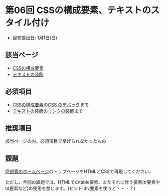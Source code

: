 # 第06回 CSSの構成要素、テキストのスタイル付け
- 目安提出日: 1月1日(日)

## 該当ページ
- [CSSの構成要素](https://developer.mozilla.org/ja/docs/Learn/CSS/Building_blocks)
- [テキストの装飾](https://developer.mozilla.org/ja/docs/Learn/CSS/Styling_text)

## 必須項目
- [CSSの構成要素](https://developer.mozilla.org/ja/docs/Learn/CSS/Building_blocks)の[CSS のデバッグ](https://developer.mozilla.org/ja/docs/Learn/CSS/Building_blocks/Debugging_CSS)まで
- [テキストの装飾](https://developer.mozilla.org/ja/docs/Learn/CSS/Styling_text)の[リンクの装飾](https://developer.mozilla.org/ja/docs/Learn/CSS/Styling_text/Styling_links)まで


## 推奨項目

該当ページの内、必須項目で挙げられなかったもの

## 課題

[阿部寛のホームページ](http://abehiroshi.la.coocan.jp/)のトップページをHTMLとCSSで再現してください。

ただし、今回の課題では、HTMLでのtable要素、またそれに伴う要素(tr要素やtd要素など)の使用を禁じます。(ヒント:div要素を使うと・・・？)
